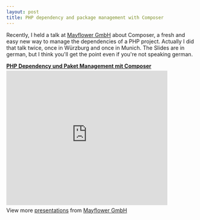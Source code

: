 ```yaml
---
layout: post
title: PHP dependency and package management with Composer
---
```

<p>Recently, I held a talk at <a href="http://www.mayflower.de" target="_blank">Mayflower GmbH</a> about Composer, a fresh and easy new way to manage the dependencies of a PHP project. Actually I did that talk twice, once in Würzburg and once in Munich. The Slides are in german, but I think you'll get the point even if you're not speaking german.</p>
<div style="width:425px" id="__ss_12203967"> <strong style="display:block;margin:12px 0 4px"><a href="http://www.slideshare.net/mayflowergmbh/php-dependency-und-paket-management-mit-composer" title="PHP Dependency und Paket Management mit Composer" target="_blank">PHP Dependency und Paket Management mit Composer</a></strong> <iframe src="http://www.slideshare.net/slideshow/embed_code/12203967" width="425" height="355" frameborder="0" marginwidth="0" marginheight="0" scrolling="no"></iframe>
<div style="padding:5px 0 12px"> View more <a href="http://www.slideshare.net/" target="_blank">presentations</a> from <a href="http://www.slideshare.net/mayflowergmbh" target="_blank">Mayflower GmbH</a> </div>
</p></div>
